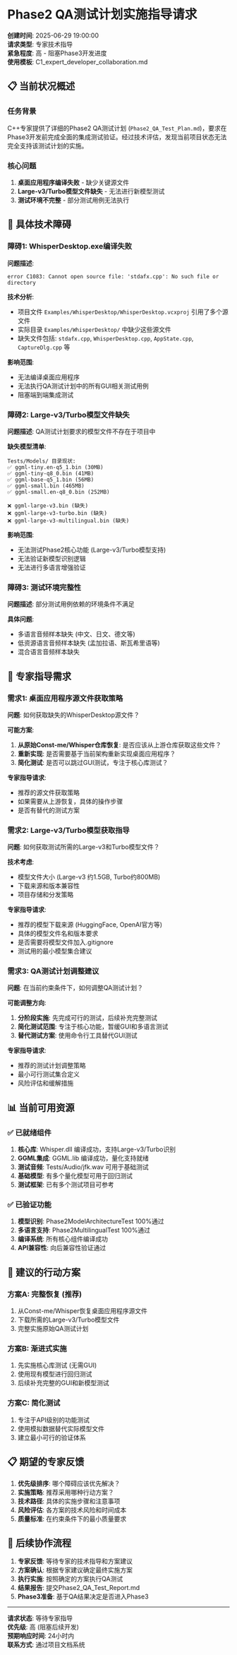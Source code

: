 # Phase2 QA测试计划实施指导请求

**创建时间**: 2025-06-29 19:00:00  
**请求类型**: 专家技术指导  
**紧急程度**: 高 - 阻塞Phase3开发进度  
**使用模板**: C1_expert_developer_collaboration.md

## 📋 **当前状况概述**

### 任务背景
C++专家提供了详细的Phase2 QA测试计划 (`Phase2_QA_Test_Plan.md`)，要求在Phase3开发前完成全面的集成测试验证。经过技术评估，发现当前项目状态无法完全支持该测试计划的实施。

### 核心问题
1. **桌面应用程序编译失败** - 缺少关键源文件
2. **Large-v3/Turbo模型文件缺失** - 无法进行新模型测试
3. **测试环境不完整** - 部分测试用例无法执行

## 🚫 **具体技术障碍**

### 障碍1: WhisperDesktop.exe编译失败
**问题描述**:
```
error C1083: Cannot open source file: 'stdafx.cpp': No such file or directory
```

**技术分析**:
- 项目文件 `Examples/WhisperDesktop/WhisperDesktop.vcxproj` 引用了多个源文件
- 实际目录 `Examples/WhisperDesktop/` 中缺少这些源文件
- 缺失文件包括: `stdafx.cpp`, `WhisperDesktop.cpp`, `AppState.cpp`, `CaptureDlg.cpp` 等

**影响范围**:
- 无法编译桌面应用程序
- 无法执行QA测试计划中的所有GUI相关测试用例
- 阻塞端到端集成测试

### 障碍2: Large-v3/Turbo模型文件缺失
**问题描述**:
QA测试计划要求的模型文件不存在于项目中

**缺失模型清单**:
```
Tests/Models/ 目录现状:
✅ ggml-tiny.en-q5_1.bin (30MB)
✅ ggml-tiny-q8_0.bin (41MB) 
✅ ggml-base-q5_1.bin (56MB)
✅ ggml-small.bin (465MB)
✅ ggml-small.en-q8_0.bin (252MB)

❌ ggml-large-v3.bin (缺失)
❌ ggml-large-v3-turbo.bin (缺失)
❌ ggml-large-v3-multilingual.bin (缺失)
```

**影响范围**:
- 无法测试Phase2核心功能 (Large-v3/Turbo模型支持)
- 无法验证新模型识别逻辑
- 无法进行多语言增强验证

### 障碍3: 测试环境完整性
**问题描述**:
部分测试用例依赖的环境条件不满足

**具体问题**:
- 多语言音频样本缺失 (中文、日文、德文等)
- 低资源语言音频样本缺失 (孟加拉语、斯瓦希里语等)
- 混合语言音频样本缺失

## 🎯 **专家指导需求**

### 需求1: 桌面应用程序源文件获取策略
**问题**: 如何获取缺失的WhisperDesktop源文件？

**可能方案**:
1. **从原始Const-me/Whisper仓库恢复**: 是否应该从上游仓库获取这些文件？
2. **重新实现**: 是否需要基于当前架构重新实现桌面应用程序？
3. **简化测试**: 是否可以跳过GUI测试，专注于核心库测试？

**专家指导请求**:
- 推荐的源文件获取策略
- 如果需要从上游恢复，具体的操作步骤
- 是否有替代的测试方案

### 需求2: Large-v3/Turbo模型获取指导
**问题**: 如何获取测试所需的Large-v3和Turbo模型文件？

**技术考虑**:
- 模型文件大小 (Large-v3 约1.5GB, Turbo约800MB)
- 下载来源和版本兼容性
- 项目存储和分发策略

**专家指导请求**:
- 推荐的模型下载来源 (HuggingFace, OpenAI官方等)
- 具体的模型文件名和版本要求
- 是否需要将模型文件加入.gitignore
- 测试用的最小模型集合建议

### 需求3: QA测试计划调整建议
**问题**: 在当前约束条件下，如何调整QA测试计划？

**可能调整方向**:
1. **分阶段实施**: 先完成可行的测试，后续补充完整测试
2. **简化测试范围**: 专注于核心功能，暂缓GUI和多语言测试
3. **替代测试方案**: 使用命令行工具替代GUI测试

**专家指导请求**:
- 推荐的测试计划调整策略
- 最小可行测试集合定义
- 风险评估和缓解措施

## 📊 **当前可用资源**

### ✅ **已就绪组件**
1. **核心库**: Whisper.dll 编译成功，支持Large-v3/Turbo识别
2. **GGML集成**: GGML.lib 编译成功，量化支持就绪
3. **测试音频**: Tests/Audio/jfk.wav 可用于基础测试
4. **基础模型**: 有多个量化模型可用于回归测试
5. **测试框架**: 已有多个测试项目可参考

### ✅ **已验证功能**
1. **模型识别**: Phase2ModelArchitectureTest 100%通过
2. **多语言支持**: Phase2MultilingualTest 100%通过
3. **编译系统**: 所有核心组件编译成功
4. **API兼容性**: 向后兼容性验证通过

## 🚀 **建议的行动方案**

### 方案A: 完整恢复 (推荐)
1. 从Const-me/Whisper恢复桌面应用程序源文件
2. 下载所需的Large-v3/Turbo模型文件
3. 完整实施原始QA测试计划

### 方案B: 渐进式实施
1. 先实施核心库测试 (无需GUI)
2. 使用现有模型进行回归测试
3. 后续补充完整的GUI和新模型测试

### 方案C: 简化测试
1. 专注于API级别的功能测试
2. 使用模拟数据替代实际模型文件
3. 建立最小可行的验证体系

## 📋 **期望的专家反馈**

1. **优先级排序**: 哪个障碍应该优先解决？
2. **实施策略**: 推荐采用哪种行动方案？
3. **技术路径**: 具体的实施步骤和注意事项
4. **风险评估**: 各方案的技术风险和时间成本
5. **质量标准**: 在约束条件下的最小质量要求

## 🔄 **后续协作流程**

1. **专家反馈**: 等待专家的技术指导和方案建议
2. **方案确认**: 根据专家建议确定最终实施方案
3. **执行实施**: 按照确定的方案执行QA测试
4. **结果报告**: 提交Phase2_QA_Test_Report.md
5. **Phase3准备**: 基于QA结果决定是否进入Phase3

---

**请求状态**: 等待专家指导  
**优先级**: 高 (阻塞后续开发)  
**预期响应时间**: 24小时内  
**联系方式**: 通过项目文档系统
